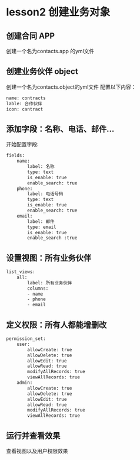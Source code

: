 # lesson2   创建业务对象
## 创建合同 APP
创建一个名为contacts.app 的yml文件

## 创建业务伙伴  object

创建一个名为contacts.object的yml文件
配置以下内容：
```bash
name: contracts
lable: 合作伙伴
icon: cantract
```
## 添加字段：名称、电话、邮件...
开始配置字段:
```bash
fields:
	name:
		label: 名称
		type: text
		is_enable: true
		enable_search: true
	phone:
		label: 电话号码
		type: text
		is_enable: true
		enable_search: true
	email:
		label: 邮件
		type: email
		is_enable: true
		enable_search :true
 ```

## 设置视图：所有业务伙伴
```bash
list_views:
	all:
		label: 所有业务伙伴
		columns:
		- name
		- phone
		- email
```

## 定义权限：所有人都能增删改
```bash
permission_set:
	user:
		allowCreate: true
		allowDelete: true
		allowEdit: true
		allowRead: true
		modifyAllRecords: true
		viewAllRecords: true
	admin:
		allowCreate: true
		allowDelete: true
		allowEdit: true
		allowRead: true
		modifyAllRecords: true
		viewAllRecords: true
```
## 运行并查看效果
查看视图以及用户权限效果
